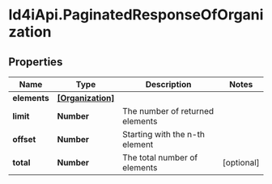 # Id4iApi.PaginatedResponseOfOrganization

## Properties
Name | Type | Description | Notes
------------ | ------------- | ------------- | -------------
**elements** | [**[Organization]**](Organization.md) |  | 
**limit** | **Number** | The number of returned elements | 
**offset** | **Number** | Starting with the n-th element | 
**total** | **Number** | The total number of elements | [optional] 


